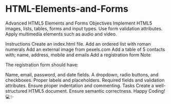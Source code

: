 # HTML-Elements-and-Forms

Advanced HTML5 Elements and Forms
Objectives
Implement HTML5 images, lists, tables, forms and input types. Use form validation attributes. Apply multimedia elements such as audio and video.

Instructions
Create an index.html file.
Add an ordered list with roman numerals
Add an external image from pexels.com
Add a table of 5 contacts with; name, address, mobile and emails
Add a registration form
Note

The registration form should have:

Name, email, password, and date fields.
A dropdown, radio buttons, and checkboxes.
Proper labels and placeholders.
Required fields and validation attributes.
Ensure proper indentation and commenting.
Tasks
Create a well-structured HTML5 document.
Ensure semantic correctness.
Happy Coding! 💻✨
